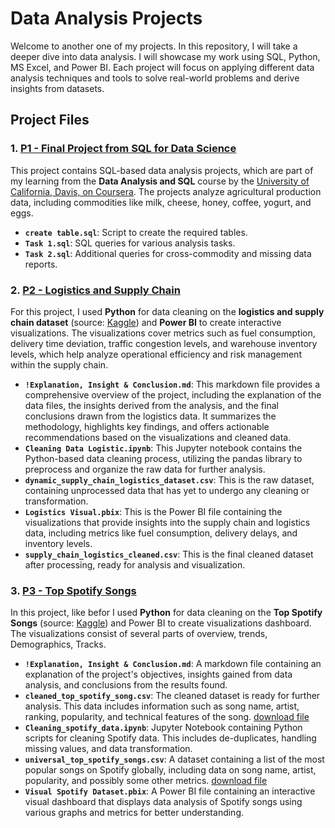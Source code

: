 # Data Analysis Projects

Welcome to another one of my projects. In this repository, I will take a deeper dive into data analysis. I will showcase my work using SQL, Python, MS Excel, and Power BI. Each project will focus on applying different data analysis techniques and tools to solve real-world problems and derive insights from datasets.

## Project Files

### 1. [P1 - Final Project from SQL for Data Science](https://github.com/mokojalpad/Data-Analysis-Project/blob/main/P1%20-%20Final%20Project%20from%20SQL%20for%20Data%20Science/Task%201.sql)

This project contains SQL-based data analysis projects, which are part of my learning from the **Data Analysis and SQL** course by the [University of California, Davis, on Coursera](https://www.coursera.org/learn/sql-for-data-science). The projects analyze agricultural production data, including commodities like milk, cheese, honey, coffee, yogurt, and eggs.

- **`create table.sql`**: Script to create the required tables.
- **`Task 1.sql`**: SQL queries for various analysis tasks.
- **`Task 2.sql`**: Additional queries for cross-commodity and missing data reports.

### 2. [P2 - Logistics and Supply Chain](https://github.com/mokojalpad/Data-Analysis-Project/blob/main/P2%20-%20Logistics%20and%20Supply%20Chain/!Explanation%2C%20Insight%20%26%20Conclusion.md)

For this project, I used **Python** for data cleaning on the **logistics and supply chain dataset** (source: [Kaggle](https://www.kaggle.com/datasets/datasetengineer/logistics-and-supply-chain-dataset/data)) and **Power BI** to create interactive visualizations. The visualizations cover metrics such as fuel consumption, delivery time deviation, traffic congestion levels, and warehouse inventory levels, which help analyze operational efficiency and risk management within the supply chain.

- **`!Explanation, Insight & Conclusion.md`**: This markdown file provides a comprehensive overview of the project, including the explanation of the data files, the insights derived from the analysis, and the final conclusions drawn from the logistics data. It summarizes the methodology, highlights key findings, and offers actionable recommendations based on the visualizations and cleaned data.
- **`Cleaning Data Logistic.ipynb`**: This Jupyter notebook contains the Python-based data cleaning process, utilizing the pandas library to preprocess and organize the raw data for further analysis.
- **`dynamic_supply_chain_logistics_dataset.csv`**: This is the raw dataset, containing unprocessed data that has yet to undergo any cleaning or transformation.
- **`Logistics Visual.pbix`**: This is the Power BI file containing the visualizations that provide insights into the supply chain and logistics data, including metrics like fuel consumption, delivery delays, and inventory levels.
- **`supply_chain_logistics_cleaned.csv`**: This is the final cleaned dataset after processing, ready for analysis and visualization.

### 3. [P3 - Top Spotify Songs](https://github.com/mokojalpad/Data-Analysis-Project/blob/main/P3%20-Top%20Spotify%20Songs/!Explanation%2C%20Insight%20%26%20Conclusion.md)

In this project, like befor I used **Python** for data cleaning on the **Top Spotify Songs** (source: [Kaggle](https://www.kaggle.com/datasets/asaniczka/top-spotify-songs-in-73-countries-daily-updated/data)) and Power BI to create visualizations dashboard. The visualizations consist of several parts of overview, trends, Demographics, Tracks.

- **`!Explanation, Insight & Conclusion.md`**: A markdown file containing an explanation of the project's objectives, insights gained from data analysis, and conclusions from the results found.
- **`cleaned_top_spotify_song.csv`**: The cleaned dataset is ready for further analysis. This data includes information such as song name, artist, ranking, popularity, and technical features of the song. [download file](https://drive.google.com/file/d/1wcmTYQ-gj-UeILoSUiGE9RJKi-hgaXI_/view?usp=sharing)
- **`Cleaning_spotify_data.ipynb`**: Jupyter Notebook containing Python scripts for cleaning Spotify data. This includes de-duplicates, handling missing values, and data transformation.
- **`universal_top_spotify_songs.csv`**: A dataset containing a list of the most popular songs on Spotify globally, including data on song name, artist, popularity, and possibly some other metrics. [download file](https://drive.google.com/file/d/1pE2sk2cF0y_6pRCKiMZwxt79ibiMtR8p/view?usp=sharing)
- **`Visual Spotify Dataset.pbix`**: A Power BI file containing an interactive visual dashboard that displays data analysis of Spotify songs using various graphs and metrics for better understanding.
